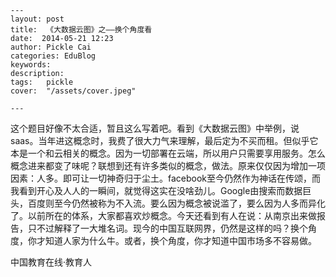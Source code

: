 
    ---
    layout: post  
    title:  《大数据云图》之——换个角度看  
    date:  2014-05-21 12:23  
    author: Pickle Cai  
    categories: EduBlog  
    keywords: 
    description:   
    tags:	pickle   
    cover:  "/assets/cover.jpeg"  

    ---  
    
这个题目好像不太合适，暂且这么写着吧。看到《大数据云图》中举例，说saas。当年进这概念时，我费了很大力气来理解，最后定为不买而租。但似乎它本是一个和云相关的概念。因为一切部署在云端，所以用户只需要享用服务。怎么概念进来都变了味呢？联想到还有许多类似的概念，做法。原来仅仅因为增加一项因素：人多。即可让一切神奇归于尘土。facebook至今仍然作为神话在传颂，而我看到开心及人人的一瞬间，就觉得这实在没啥劲儿。Google由搜索而数据巨头，百度则至今仍然被称为不入流。要么因为概念被说滥了，要么因为人多而异化了。以前所在的体系，大家都喜欢炒概念。今天还看到有人在说：从南京出来做报告，只不过解释了一大堆名词。现今的中国互联网界，仍然是这样的吗？换个角度，你才知道人家为什么牛。或者，换个角度，你才知道中国市场多不容易做。

		    
 中国教育在线·教育人

